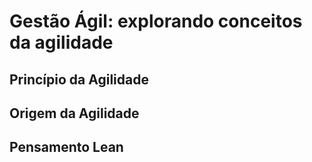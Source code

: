 # Gestão Ágil: explorando conceitos da agilidade

## Princípio da Agilidade




## Origem da Agilidade





## Pensamento Lean